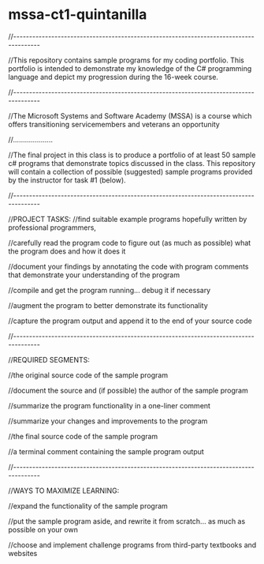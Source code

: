 # mssa-ct1-quintanilla

//--------------------------------------------------------------------------------------

//This repository contains sample programs for my coding portfolio. This portfolio is intended to demonstrate my knowledge of the C# programming language and depict my progression during the 16-week course.

//--------------------------------------------------------------------------------------

//The Microsoft Systems and Software Academy (MSSA) is a course which offers transitioning servicemembers and veterans an opportunity

//....................

//The final project in this class is to produce a portfolio of at least 50 sample c# programs that demonstrate topics discussed in the class. This repository will contain a collection of possible (suggested) sample programs provided by the instructor for task #1 (below).

//--------------------------------------------------------------------------------------

//PROJECT TASKS:
//find suitable example programs hopefully written by professional programmers,

//carefully read the program code to figure out (as much as possible) what the program does and how it does it

//document your findings by annotating the code with program comments that demonstrate your understanding of the program

//compile and get the program running... debug it if necessary

//augment the program to better demonstrate its functionality

//capture the program output and append it to the end of your source code

//--------------------------------------------------------------------------------------

//REQUIRED SEGMENTS:

//the original source code of the sample program

//document the source and (if possible) the author of the sample program

//summarize the program functionality in a one-liner comment

//summarize your changes and improvements to the program

//the final source code of the sample program

//a terminal comment containing the sample program output

//--------------------------------------------------------------------------------------

//WAYS TO MAXIMIZE LEARNING:

//expand the functionality of the sample program

//put the sample program aside, and rewrite it from scratch... as much as possible on your own

//choose and implement challenge programs from third-party textbooks and websites
